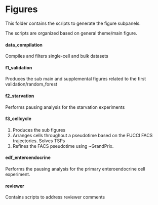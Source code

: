 # Figures
This folder contains the scripts to generate the figure subpanels.

The scripts are organized based on general theme/main figure.
#### data_compilation
Compiles and filters single-cell and bulk datasets

#### f1_validation
Produces the sub main and supplemental figures related to the first validation/random_forest

#### f2_starvation
Performs pausing analysis for the starvation experiments

#### f3_cellcycle
1. Produces the sub figures
2. Arranges cells throughout a pseudotime based on the FUCCI FACS trajectories. Solves TSPs
3. Refines the FACS pseudotime using ~GrandPrix.

#### edf_enteroendocrine 
Performs the pausing analysis for the primary enteroendocrine cell experiment.

#### reviewer 
Contains scripts to address reviewer comments
